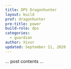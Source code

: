 ```yaml
---
title: DPS Dragonhunter
layout: build
prof: dragonhunter
pre-title: power
build-role: dps
categories:
  - guardian
author: Xivor
updated: September 11, 2020
---
```


… post contents …